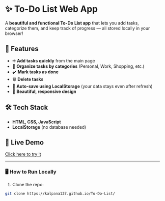 # ✨ To-Do List Web App

A **beautiful and functional To-Do List app** that lets you add tasks, categorize them, and keep track of progress — all stored locally in your browser!

## 🚀 Features
- ➕ **Add tasks quickly** from the main page
- 📂 **Organize tasks by categories** (Personal, Work, Shopping, etc.)
- ✔️ **Mark tasks as done**
- 🗑️ **Delete tasks**
- 💾 **Auto-save using LocalStorage** (your data stays even after refresh)
- 🎨 **Beautiful, responsive design**

## 🛠 Tech Stack
- **HTML, CSS, JavaScript**
- **LocalStorage** (no database needed)

## 🔗 Live Demo
[Click here to try it](https://kalpana137.github.io/To-Do-List/)

---

### 🖥️ How to Run Locally
1. Clone the repo:
```bash
git clone https://kalpana137.github.io/To-Do-List/
